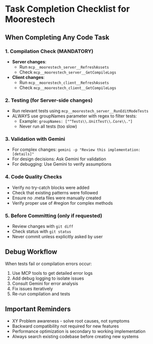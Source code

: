 # Task Completion Checklist for Moorestech

## When Completing Any Code Task

### 1. Compilation Check (MANDATORY)
- **Server changes**: 
  - Run `mcp__moorestech_server__RefreshAssets`
  - Check `mcp__moorestech_server__GetCompileLogs`
- **Client changes**:
  - Run `mcp__moorestech_client__RefreshAssets`
  - Check `mcp__moorestech_client__GetCompileLogs`

### 2. Testing (for Server-side changes)
- Run relevant tests using `mcp__moorestech_server__RunEditModeTests`
- ALWAYS use groupNames parameter with regex to filter tests:
  - Example: `groupNames: ["^Tests\\.UnitTest\\.Core\\."]`
  - Never run all tests (too slow)

### 3. Validation with Gemini
- For complex changes: `gemini -p "Review this implementation: [details]"`
- For design decisions: Ask Gemini for validation
- For debugging: Use Gemini to verify assumptions

### 4. Code Quality Checks
- Verify no try-catch blocks were added
- Check that existing patterns were followed
- Ensure no .meta files were manually created
- Verify proper use of #region for complex methods

### 5. Before Committing (only if requested)
- Review changes with `git diff`
- Check status with `git status`
- Never commit unless explicitly asked by user

## Debug Workflow
When tests fail or compilation errors occur:
1. Use MCP tools to get detailed error logs
2. Add debug logging to isolate issues
3. Consult Gemini for error analysis
4. Fix issues iteratively
5. Re-run compilation and tests

## Important Reminders
- XY Problem awareness - solve root causes, not symptoms
- Backward compatibility not required for new features
- Performance optimization is secondary to working implementation
- Always search existing codebase before creating new systems